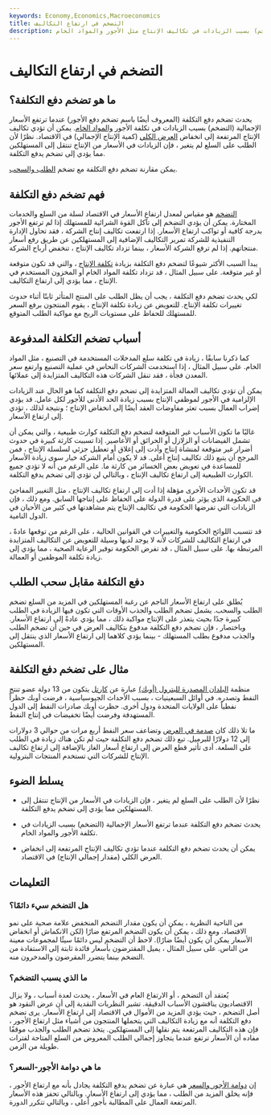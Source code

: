 ```yaml
---
keywords: Economy,Economics,Macroeconomics
title: التضخم في ارتفاع التكاليف
description: يحدث تضخم دفع التكلفة عندما ترتفع الأسعار الإجمالية (التضخم) بسبب الزيادات في تكاليف الإنتاج مثل الأجور والمواد الخام.
---
```


# التضخم في ارتفاع التكاليف
## ما هو تضخم دفع التكلفة؟

يحدث تضخم دفع التكلفة (المعروف أيضًا باسم تضخم دفع الأجور) عندما ترتفع الأسعار الإجمالية (التضخم) بسبب الزيادات في تكلفة الأجور [والمواد الخام](/rawmaterials). يمكن أن تؤدي تكاليف الإنتاج المرتفعة إلى انخفاض [العرض الكلي](/aggregatesupply) (كمية الإنتاج الإجمالي) في الاقتصاد. نظرًا لأن الطلب على السلع لم يتغير ، فإن الزيادات في الأسعار من الإنتاج تنتقل إلى المستهلكين مما يؤدي إلى تضخم يدفع التكلفة.

يمكن مقارنة تضخم دفع التكلفة مع تضخم [الطلب والسحب](/demandpullinflation).

## فهم تضخم دفع التكلفة

[التضخم](/inflation) هو مقياس لمعدل ارتفاع الأسعار في الاقتصاد لسلة من السلع والخدمات المختارة. يمكن أن يؤدي التضخم إلى تآكل القوة الشرائية للمستهلك إذا لم ترتفع الأجور بدرجة كافية أو تواكب ارتفاع الأسعار. إذا ارتفعت تكاليف إنتاج الشركة ، فقد تحاول الإدارة التنفيذية للشركة تمرير التكاليف الإضافية إلى المستهلكين عن طريق رفع أسعار منتجاتهم. إذا لم ترفع الشركة الأسعار ، بينما تزداد تكاليف الإنتاج ، تنخفض أرباح الشركة.

يبدأ السبب الأكثر شيوعًا لتضخم دفع التكلفة بزيادة [تكلفة الإنتاج](/production-cost) ، والتي قد تكون متوقعة أو غير متوقعة. على سبيل المثال ، قد تزداد تكلفة المواد الخام أو المخزون المستخدم في الإنتاج ، مما يؤدي إلى ارتفاع التكاليف.

لكي يحدث تضخم دفع التكلفة ، يجب أن يظل الطلب على المنتج المتأثر ثابتًا أثناء حدوث تغييرات تكلفة الإنتاج. للتعويض عن زيادة تكلفة الإنتاج ، يقوم المنتجون برفع السعر للمستهلك للحفاظ على مستويات الربح مع مواكبة الطلب المتوقع.

## أسباب تضخم التكلفة المدفوعة

كما ذكرنا سابقًا ، زيادة في تكلفة سلع المدخلات المستخدمة في التصنيع ، مثل المواد الخام. على سبيل المثال ، إذا استخدمت الشركات النحاس في عملية التصنيع وارتفع سعر المعدن فجأة ، فقد تنقل الشركات هذه التكاليف المتزايدة إلى عملائها.

يمكن أن تؤدي تكاليف العمالة المتزايدة إلى تضخم دفع التكلفة كما هو الحال عند الزيادات الإلزامية في الأجور لموظفي الإنتاج بسبب زيادة الحد الأدنى للأجور لكل عامل. قد يؤدي إضراب العمال بسبب تعثر مفاوضات العقد أيضًا إلى انخفاض الإنتاج ؛ ونتيجة لذلك ، تؤدي إلى ارتفاع الأسعار.

غالبًا ما تكون الأسباب غير المتوقعة لتضخم دفع التكلفة كوارث طبيعية ، والتي يمكن أن تشمل الفيضانات أو الزلازل أو الحرائق أو الأعاصير. إذا تسببت كارثة كبيرة في حدوث أضرار غير متوقعة لمنشأة إنتاج وأدت إلى إغلاق أو تعطيل جزئي لسلسلة الإنتاج ، فمن المرجح أن يتبع ذلك تكاليف إنتاج أعلى. قد لا يكون أمام الشركة خيار سوى زيادة الأسعار للمساعدة في تعويض بعض الخسائر من كارثة ما. على الرغم من أنه لا تؤدي جميع الكوارث الطبيعية إلى ارتفاع تكاليف الإنتاج ، وبالتالي لن تؤدي إلى تضخم يدفع التكلفة.

قد تكون الأحداث الأخرى مؤهلة إذا أدت إلى ارتفاع تكاليف الإنتاج ، مثل التغيير المفاجئ في الحكومة الذي يؤثر على قدرة الدولة على الحفاظ على إنتاجها السابق. ومع ذلك ، فإن الزيادات التي تفرضها الحكومة في تكاليف الإنتاج يتم مشاهدتها في كثير من الأحيان في الدول النامية.

قد تتسبب اللوائح الحكومية والتغييرات في القوانين الحالية ، على الرغم من توقعها عادةً ، في ارتفاع التكاليف للشركات لأنه لا يوجد لديها وسيلة للتعويض عن التكاليف المتزايدة المرتبطة بها. على سبيل المثال ، قد تفرض الحكومة توفير الرعاية الصحية ، مما يؤدي إلى زيادة تكلفة الموظفين أو العمالة.

## دفع التكلفة مقابل سحب الطلب

يُطلق على ارتفاع الأسعار الناجم عن رغبة المستهلكين في المزيد من السلع تضخم الطلب والسحب. يشمل تضخم الطلب والجذب الأوقات التي تكون فيها الزيادة في الطلب كبيرة جدًا بحيث يتعذر على الإنتاج مواكبة ذلك ، مما يؤدي عادةً إلى ارتفاع الأسعار. وباختصار ، فإن تضخم دفع التكلفة مدفوع بتكاليف العرض في حين أن تضخم الطلب والجذب مدفوع بطلب المستهلك - بينما يؤدي كلاهما إلى ارتفاع الأسعار الذي ينتقل إلى المستهلكين.

## مثال على تضخم دفع التكلفة

منظمة [البلدان المصدرة للبترول (أوبك)](/opec) عبارة عن [كارتل](/cartel) يتكون من 13 دولة عضو تنتج النفط وتصدره. في أوائل السبعينيات ، بسبب الأحداث الجيوسياسية ، فرضت أوبك حظراً نفطياً على الولايات المتحدة ودول أخرى. حظرت أوبك صادرات النفط إلى الدول المستهدفة وفرضت أيضًا تخفيضات في إنتاج النفط.

ما تلا ذلك كان [صدمة في العرض](/supplyshock) وتضاعف سعر النفط أربع مرات من حوالي 3 دولارات إلى 12 دولارًا للبرميل. تبع ذلك تضخم دفع التكلفة حيث لم تكن هناك زيادة في الطلب على السلعة. أدى تأثير قطع العرض إلى ارتفاع أسعار الغاز بالإضافة إلى ارتفاع تكاليف الإنتاج للشركات التي تستخدم المنتجات البترولية.

## يسلط الضوء

- نظرًا لأن الطلب على السلع لم يتغير ، فإن الزيادات في الأسعار من الإنتاج تنتقل إلى المستهلكين مما يؤدي إلى تضخم يدفع التكلفة.

- يحدث تضخم دفع التكلفة عندما ترتفع الأسعار الإجمالية (التضخم) بسبب الزيادات في تكلفة الأجور والمواد الخام.

- يمكن أن يحدث تضخم دفع التكلفة عندما تؤدي تكاليف الإنتاج المرتفعة إلى انخفاض العرض الكلي (مقدار إجمالي الإنتاج) في الاقتصاد.

## التعليمات

### هل التضخم سيء دائمًا؟

من الناحية النظرية ، يمكن أن يكون مقدار التضخم المنخفض علامة صحية على نمو الاقتصاد. ومع ذلك ، يمكن أن يكون التضخم المرتفع ضارًا (لكن الانكماش أو انخفاض الأسعار يمكن أن يكون أيضًا ضارًا). لاحظ أن التضخم ليس دائمًا سيئًا لمجموعات معينة من الناس. على سبيل المثال ، يميل المقترضون بأسعار فائدة ثابتة إلى الاستفادة من التضخم بينما يتضرر المقرضون والمدخرون منه.

### ما الذي يسبب التضخم؟

يُعتقد أن التضخم ، أو الارتفاع العام في الأسعار ، يحدث لعدة أسباب ، ولا يزال الاقتصاديون يناقشون الأسباب الدقيقة. تشير النظريات النقدية إلى أن عرض النقود هو أصل التضخم ، حيث يؤدي المزيد من الأموال في الاقتصاد إلى ارتفاع الأسعار. يرى تضخم دفع التكلفة أنه مع زيادة التكاليف التي يتحملها المنتجون من أشياء مثل ارتفاع الأجور ، فإن هذه التكاليف المرتفعة يتم نقلها إلى المستهلكين. يتخذ تضخم الطلب والجذب موقفًا مفاده أن الأسعار ترتفع عندما يتجاوز إجمالي الطلب المعروض من السلع المتاحة لفترات طويلة من الزمن.

### ما هي دوامة الأجور-السعر؟

إن [دوامة الأجور والسعر](/wage-price-spiral) هي عبارة عن تضخم يدفع التكلفة يجادل بأنه مع ارتفاع الأجور ، فإنه يخلق المزيد من الطلب ، مما يؤدي إلى ارتفاع الأسعار. وبالتالي تحفز هذه الأسعار المرتفعة العمال على المطالبة بأجور أعلى ، وبالتالي تتكرر الدورة.

